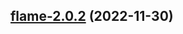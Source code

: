 

## [flame-2.0.2](https://github.com/truecharts/charts/compare/flame-2.0.1...flame-2.0.2) (2022-11-30)

